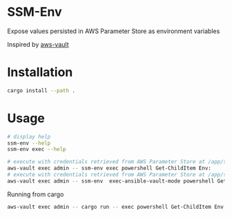 # SSM-Env

Expose values persisted in AWS Parameter Store as environment variables

Inspired by [aws-vault](https://github.com/99designs/aws-vault)

# Installation

```bash
cargo install --path .
```

# Usage

```bash
# display help
ssm-env --help
ssm-env exec --help

# execute with credentials retrieved from AWS Parameter Store at /app/ssm-env/env/<ENV_VARIABLE>
aws-vault exec admin -- ssm-env exec powershell Get-ChildItem Env:
# execute with credentials retrieved from AWS Parameter Store at /app/ssm-env/ansible-vault and put in a temporary file compatible with ansible vault
aws-vault exec admin -- ssm-env  exec-ansible-vault-mode powershell Get-ChildItem Env:
```

Running from cargo
```bash
aws-vault exec admin -- cargo run -- exec powershell Get-ChildItem Env:
```
